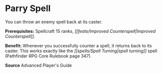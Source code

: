 ﻿---
cssclass: [feats]

---
# Parry Spell

You can throw an enemy spell back at its caster.

**Prerequisites:** Spellcraft 15 ranks, _[[feats/Improved Counterspell|Improved Counterspell]]_.

**Benefit:** Whenever you successfully counter a spell, it returns back to its caster. This works exactly like the _[[spells/Spell Turning|spell turning]]_ spell (Pathfinder RPG Core Rulebook page 347).

**Source** Advanced Player's Guide